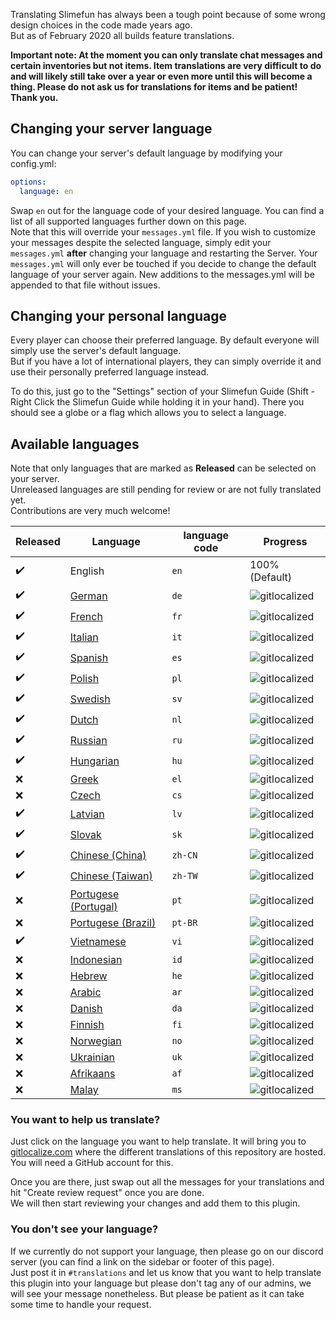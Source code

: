 Translating Slimefun has always been a tough point because of some wrong design choices in the code made years ago.<br>
But as of February 2020 all builds feature translations.

**Important note: At the moment you can only translate chat messages and certain inventories but not items. 
Item translations are very difficult to do and will likely still take over a year or even more until this will become a thing. 
Please do not ask us for translations for items and be patient! Thank you.**

## Changing your server language
You can change your server's default language by modifying your config.yml:
```yaml
options:
  language: en
```
Swap `en` out for the language code of your desired language. You can find a list of all supported languages further down on this page.<br>
Note that this will override your `messages.yml` file.
If you wish to customize your messages despite the selected language, simply edit your `messages.yml` **after** changing your language and restarting the Server.
Your `messages.yml` will only ever be touched if you decide to change the default language of your server again.
New additions to the messages.yml will be appended to that file without issues.

## Changing your personal language
Every player can choose their preferred language. By default everyone will simply use the server's default language.<br>
But if you have a lot of international players, they can simply override it and use their personally preferred language instead.

To do this, just go to the "Settings" section of your Slimefun Guide (Shift - Right Click the Slimefun Guide while holding it in your hand).
There you should see a globe or a flag which allows you to select a language.

## Available languages
Note that only languages that are marked as **Released** can be selected on your server.<br>
Unreleased languages are still pending for review or are not fully translated yet.<br>
Contributions are very much welcome!

| Released | Language | language code | Progress |
| --- | ---------- | --- | ----------- |
| :heavy_check_mark: | English | `en` | 100% (Default) |
| :heavy_check_mark: | [German](https://gitlocalize.com/repo/3841/de/src/main/resources/languages) | `de` | ![gitlocalized](https://gitlocalize.com/repo/3841/de/badge.svg) |
| :heavy_check_mark: | [French](https://gitlocalize.com/repo/3841/fr/src/main/resources/languages) | `fr` | ![gitlocalized](https://gitlocalize.com/repo/3841/fr/badge.svg) |
| :heavy_check_mark: | [Italian](https://gitlocalize.com/repo/3841/it/src/main/resources/languages) | `it` | ![gitlocalized](https://gitlocalize.com/repo/3841/it/badge.svg) |
| :heavy_check_mark: | [Spanish](https://gitlocalize.com/repo/3841/es/src/main/resources/languages) | `es` | ![gitlocalized](https://gitlocalize.com/repo/3841/es/badge.svg) |
| :heavy_check_mark: | [Polish](https://gitlocalize.com/repo/3841/pl/src/main/resources/languages) | `pl` | ![gitlocalized](https://gitlocalize.com/repo/3841/pl/badge.svg) |
| :heavy_check_mark: | [Swedish](https://gitlocalize.com/repo/3841/sv/src/main/resources/languages) | `sv` | ![gitlocalized](https://gitlocalize.com/repo/3841/sv/badge.svg) |
| :heavy_check_mark: | [Dutch](https://gitlocalize.com/repo/3841/nl/src/main/resources/languages) | `nl` | ![gitlocalized](https://gitlocalize.com/repo/3841/nl/badge.svg) |
| :heavy_check_mark: | [Russian](https://gitlocalize.com/repo/3841/ru/src/main/resources/languages) | `ru` | ![gitlocalized](https://gitlocalize.com/repo/3841/ru/badge.svg) |
| :heavy_check_mark: | [Hungarian](https://gitlocalize.com/repo/3841/hu/src/main/resources/languages) | `hu` | ![gitlocalized](https://gitlocalize.com/repo/3841/hu/badge.svg) |
| :x: | [Greek](https://gitlocalize.com/repo/3841/el/src/main/resources/languages) | `el` | ![gitlocalized](https://gitlocalize.com/repo/3841/el/badge.svg) |
| :x: | [Czech](https://gitlocalize.com/repo/3841/cs/src/main/resources/languages) | `cs` | ![gitlocalized](https://gitlocalize.com/repo/3841/cs/badge.svg) |
| :heavy_check_mark: | [Latvian](https://gitlocalize.com/repo/3841/lv/src/main/resources/languages) | `lv` | ![gitlocalized](https://gitlocalize.com/repo/3841/lv/badge.svg) |
| :heavy_check_mark: | [Slovak](https://gitlocalize.com/repo/3841/sk/src/main/resources/languages) | `sk` | ![gitlocalized](https://gitlocalize.com/repo/3841/sk/badge.svg) |
| :heavy_check_mark: | [Chinese (China)](https://gitlocalize.com/repo/3841/zh-CN/src/main/resources/languages) | `zh-CN` | ![gitlocalized](https://gitlocalize.com/repo/3841/zh-CN//badge.svg) |
| :heavy_check_mark: | [Chinese (Taiwan)](https://gitlocalize.com/repo/3841/zh-TW/src/main/resources/languages) | `zh-TW` | ![gitlocalized](https://gitlocalize.com/repo/3841/zh-TW//badge.svg) |
| :x: | [Portugese (Portugal)](https://gitlocalize.com/repo/3841/pt/src/main/resources/languages) | `pt` | ![gitlocalized](https://gitlocalize.com/repo/3841/pt//badge.svg) |
| :x: | [Portugese (Brazil)](https://gitlocalize.com/repo/3841/pt-BR/src/main/resources/languages) | `pt-BR` | ![gitlocalized](https://gitlocalize.com/repo/3841/pt-BR//badge.svg) |
| :heavy_check_mark: | [Vietnamese](https://gitlocalize.com/repo/3841/vi/src/main/resources/languages) | `vi` | ![gitlocalized](https://gitlocalize.com/repo/3841/vi/badge.svg) |
| :x: | [Indonesian](https://gitlocalize.com/repo/3841/id/src/main/resources/languages) | `id` | ![gitlocalized](https://gitlocalize.com/repo/3841/id/badge.svg) |
| :x: | [Hebrew](https://gitlocalize.com/repo/3841/he/src/main/resources/languages) | `he` | ![gitlocalized](https://gitlocalize.com/repo/3841/he/badge.svg) |
| :x: | [Arabic](https://gitlocalize.com/repo/3841/ar/src/main/resources/languages) | `ar` | ![gitlocalized](https://gitlocalize.com/repo/3841/ar/badge.svg) |
| :x: | [Danish](https://gitlocalize.com/repo/3841/da/src/main/resources/languages) | `da` | ![gitlocalized](https://gitlocalize.com/repo/3841/da/badge.svg) |
| :x: | [Finnish](https://gitlocalize.com/repo/3841/fi/src/main/resources/languages) | `fi` | ![gitlocalized](https://gitlocalize.com/repo/3841/fi/badge.svg) |
| :x: | [Norwegian](https://gitlocalize.com/repo/3841/no/src/main/resources/languages) | `no` | ![gitlocalized](https://gitlocalize.com/repo/3841/no/badge.svg) |
| :x: | [Ukrainian](https://gitlocalize.com/repo/3841/uk/src/main/resources/languages) | `uk` | ![gitlocalized](https://gitlocalize.com/repo/3841/uk/badge.svg) |
| :x: | [Afrikaans](https://gitlocalize.com/repo/3841/af/src/main/resources/languages) | `af` | ![gitlocalized](https://gitlocalize.com/repo/3841/af/badge.svg) |
| :x: | [Malay](https://gitlocalize.com/repo/3841/ms/src/main/resources/languages) | `ms` | ![gitlocalized](https://gitlocalize.com/repo/3841/ms/badge.svg) |

### You want to help us translate?
Just click on the language you want to help translate.
It will bring you to [gitlocalize.com](https://gitlocalize.com/repo/3841/) where the different translations of this repository are hosted.
You will need a GitHub account for this.

Once you are there, just swap out all the messages for your translations and hit "Create review request" once you are done.<br>
We will then start reviewing your changes and add them to this plugin.

### You don't see your language?
If we currently do not support your language, then please go on our discord server (you can find a link on the sidebar or footer of this page).<br>
Just post it in `#translations` and let us know that you want to help translate this plugin into your language but please don't tag any of our admins, we will see your message nonetheless. But please be patient as it can take some time to handle your request.
